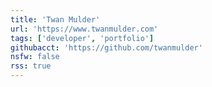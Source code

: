 ```yaml
---
title: 'Twan Mulder'
url: 'https://www.twanmulder.com'
tags: ['developer', 'portfolio']
githubacct: 'https://github.com/twanmulder'
nsfw: false
rss: true
---
```

